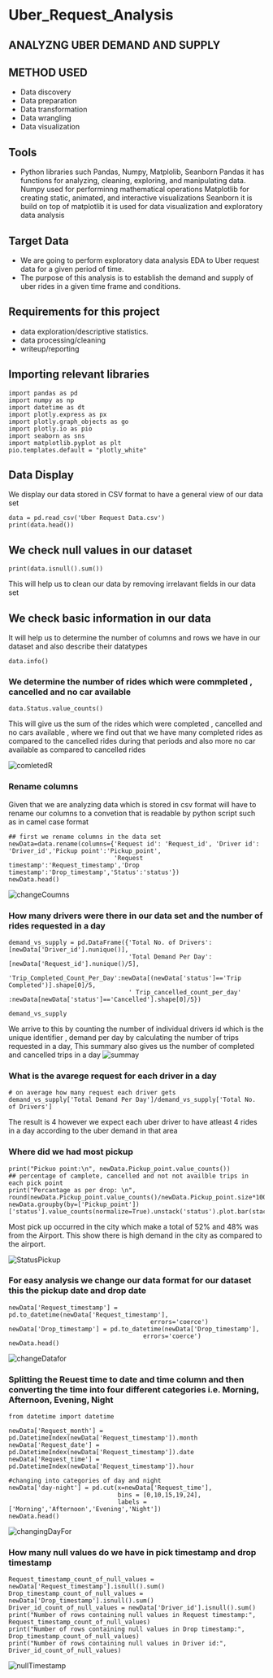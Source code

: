 # Uber_Request_Analysis
## ANALYZNG UBER DEMAND AND SUPPLY
## METHOD USED
* Data discovery
* Data preparation
* Data transformation 
* Data wrangling
* Data visualization
## Tools
* Python libraries such Pandas, Numpy, Matplolib, Seanborn
Pandas it has functions for analyzing, cleaning, exploring, and manipulating data.
Numpy used for performinng mathematical operations
Matplotlib for creating static, animated, and interactive visualizations
Seanborn it is build on top of matplotlib it is used for data visualization and exploratory data analysis
## Target Data
*  We are going to perform exploratory data analysis EDA to Uber request data for a given period of time.
*  The purpose of this analysis is to establish the demand and supply of uber rides in a given time frame and conditions.
## Requirements for this project
* data exploration/descriptive statistics.
* data processing/cleaning
* writeup/reporting
## Importing relevant libraries 
```
import pandas as pd
import numpy as np
import datetime as dt
import plotly.express as px
import plotly.graph_objects as go
import plotly.io as pio
import seaborn as sns
import matplotlib.pyplot as plt
pio.templates.default = "plotly_white"
```
## Data Display
We display our data stored in CSV format to have a general view of our data set 
```
data = pd.read_csv('Uber Request Data.csv')
print(data.head())
```
##  We check null values in our dataset
```
print(data.isnull().sum())
```
This will help us to clean our data by removing irrelavant fields in our data set
## We check basic information in our data 
It will help us to determine the number of columns and rows we have in our dataset and also describe their datatypes
```
data.info()
```
### We determine the number of rides which were commpleted , cancelled and no car available
```
data.Status.value_counts()
```
This will give us the sum of the rides which were completed , cancelled and no cars available , where we find out that we have many completed 
rides as compared to the cancelled rides during that periods and also more no car available as compared to cancelled rides

![comletedR](https://user-images.githubusercontent.com/44755841/227680113-4140ab7a-3546-4ecc-b0e2-20377b313014.png)

### Rename columns
Given that we are analyzing data which is stored in csv format will have to rename our columns to a convetion that is readable 
by python script such as in camel case format
```
## first we rename columns in the data set
newData=data.rename(columns={'Request id': 'Request_id', 'Driver id': 'Driver_id','Pickup point':'Pickup_point',
                             'Request timestamp':'Request_timestamp','Drop timestamp':'Drop_timestamp','Status':'status'})
newData.head()
```
![changeCoumns](https://user-images.githubusercontent.com/44755841/227681463-ec6b22e4-73ff-4054-b003-1e7ce4ecf960.png)
### How many drivers were there in our data set and the number of rides requested in a day
```
demand_vs_supply = pd.DataFrame({'Total No. of Drivers':[newData['Driver_id'].nunique()], 
                                 'Total Demand Per Day':[newData['Request_id'].nunique()/5],
                                 'Trip_Completed_Count_Per_Day':newData[(newData['status']=='Trip Completed')].shape[0]/5,
                                 ' Trip_cancelled_count_per_day' :newData[newData['status']=='Cancelled'].shape[0]/5})
                                 
demand_vs_supply
```
We arrive to this by counting the number of individual drivers id which is the unique identifier , demand per day by calculating the number of trips 
requested in a day, This summary also gives us the number of completed and cancelled trips in a day
![summay](https://user-images.githubusercontent.com/44755841/227681857-3342c899-ca4a-4557-8556-d8045b11fa04.png)

### What is the avarege request for each driver in a day
```
# on average how many request each driver gets
demand_vs_supply['Total Demand Per Day']/demand_vs_supply['Total No. of Drivers']
```
The result is 4 however we expect each uber driver to have atleast 4 rides in a day according to the uber demand in that area
### Where did we had most pickup
```
print("Pickuo point:\n", newData.Pickup_point.value_counts())
## percentage of camplete, cancelled and not not availble trips in each pick point
print("Percantage as per drop: \n", round(newData.Pickup_point.value_counts()/newData.Pickup_point.size*100,1))
newData.groupby(by=['Pickup_point'])['status'].value_counts(normalize=True).unstack('status').plot.bar(stacked=True);
```
Most pick up occurred in the city which make a total of 52% and 48% was from the Airport. This show there  is high demand in the city as compared to the 
airport.

![StatusPickup](https://user-images.githubusercontent.com/44755841/227682561-e131e5fb-a3b6-4ab3-915b-7a0b43e69cb8.png)

### For easy analysis we change our data format for our dataset this the pickup date and drop date
```
newData['Request_timestamp'] = pd.to_datetime(newData['Request_timestamp'],
                                       errors='coerce')
newData['Drop_timestamp'] = pd.to_datetime(newData['Drop_timestamp'],
                                     errors='coerce')
newData.head()
```
![changeDatafor](https://user-images.githubusercontent.com/44755841/227682831-07f1eda3-5db2-4a71-9ff2-7b5bb6df4e21.png)

### Splitting the Reuest time to date and time column and then converting the time into four different categories i.e. Morning, Afternoon, Evening, Night
```
from datetime import datetime

newData['Request_month'] = pd.DatetimeIndex(newData['Request_timestamp']).month
newData['Request_date'] = pd.DatetimeIndex(newData['Request_timestamp']).date
newData['Request_time'] = pd.DatetimeIndex(newData['Request_timestamp']).hour
 
#changing into categories of day and night
newData['day-night'] = pd.cut(x=newData['Request_time'],
                              bins = [0,10,15,19,24],
                              labels = ['Morning','Afternoon','Evening','Night'])
newData.head()
```
![changingDayFor](https://user-images.githubusercontent.com/44755841/227683982-51df73d9-3c76-4fcc-bfdf-6d0ec9097442.png)


### How many null values do we have in pick timestamp and drop timestamp
```
Request_timestamp_count_of_null_values = newData['Request_timestamp'].isnull().sum()
Drop_timestamp_count_of_null_values = newData['Drop_timestamp'].isnull().sum()
Driver_id_count_of_null_values = newData['Driver_id'].isnull().sum()
print("Number of rows containing null values in Request timestamp:", Request_timestamp_count_of_null_values)
print("Number of rows containing null values in Drop timestamp:", Drop_timestamp_count_of_null_values)
print("Number of rows containing null values in Driver id:", Driver_id_count_of_null_values)

```
![nullTimestamp](https://user-images.githubusercontent.com/44755841/227685537-7c03e75f-aa98-43a2-a4ad-f7f023210cdb.png)









